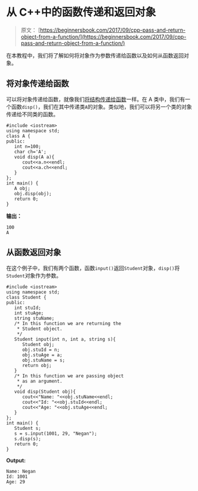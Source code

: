 # 从 C++中的函数传递和返回对象

> 原文： [https://beginnersbook.com/2017/09/cpp-pass-and-return-object-from-a-function/](https://beginnersbook.com/2017/09/cpp-pass-and-return-object-from-a-function/)

在本教程中，我们将了解如何将对象作为参数传递给函数以及如何从函数返回对象。

## 将对象传递给函数

可以将对象传递给函数，就像我们[将结构传递给函数](https://beginnersbook.com/2017/09/cpp-structure-and-function/)一样。在 A 类中，我们有一个函数`disp()`，我们在其中传递类`A`的对象。类似地，我们可以将另一个类的对象传递给不同类的函数。

```
#include <iostream>
using namespace std;
class A {
public:
   int n=100;
   char ch='A';
   void disp(A a){
      cout<<a.n<<endl;
      cout<<a.ch<<endl;
   }
};
int main() {
   A obj;
   obj.disp(obj);
   return 0;
}
```

**输出：**

```
100
A
```

## 从函数返回对象

在这个例子中，我们有两个函数，函数`input()`返回`Student`对象，`disp()`将`Student`对象作为参数。

```
#include <iostream>
using namespace std;
class Student {
public:
   int stuId;
   int stuAge;
   string stuName;
   /* In this function we are returning the
    * Student object.
    */
   Student input(int n, int a, string s){
      Student obj;
      obj.stuId = n;
      obj.stuAge = a;
      obj.stuName = s;
      return obj;
   }
   /* In this function we are passing object
    * as an argument.
    */
   void disp(Student obj){
      cout<<"Name: "<<obj.stuName<<endl;
      cout<<"Id: "<<obj.stuId<<endl;
      cout<<"Age: "<<obj.stuAge<<endl;
   }
};
int main() {
   Student s;
   s = s.input(1001, 29, "Negan");
   s.disp(s);
   return 0;
}
```

**Output:**

```
Name: Negan
Id: 1001
Age: 29
```